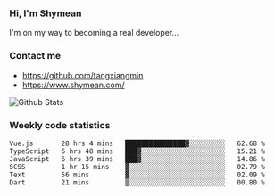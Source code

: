 ### Hi, I'm Shymean

I'm on my way to becoming a real developer...

### Contact me

- <https://github.com/tangxiangmin>
- <https://www.shymean.com/>

![Github Stats](https://github-readme-stats.vercel.app/api?username=tangxiangmin&show_icons=true&theme=dark)


###  Weekly code statistics

<!--START_SECTION:waka-->

```text
Vue.js       28 hrs 4 mins   ███████████████▓░░░░░░░░░   62.68 %
TypeScript   6 hrs 48 mins   ███▓░░░░░░░░░░░░░░░░░░░░░   15.21 %
JavaScript   6 hrs 39 mins   ███▓░░░░░░░░░░░░░░░░░░░░░   14.86 %
SCSS         1 hr 15 mins    ▓░░░░░░░░░░░░░░░░░░░░░░░░   02.79 %
Text         56 mins         ▓░░░░░░░░░░░░░░░░░░░░░░░░   02.09 %
Dart         21 mins         ▒░░░░░░░░░░░░░░░░░░░░░░░░   00.80 %
```

<!--END_SECTION:waka-->